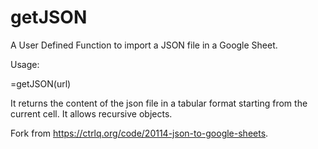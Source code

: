 # getJSON

A User Defined Function to import a JSON file in a Google Sheet.

Usage:

=getJSON(url)

It returns the content of the json file in a tabular format starting from the current cell. 
It allows recursive objects.

Fork from https://ctrlq.org/code/20114-json-to-google-sheets.

